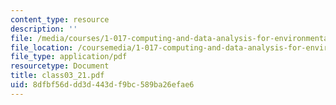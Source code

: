 ```yaml
---
content_type: resource
description: ''
file: /media/courses/1-017-computing-and-data-analysis-for-environmental-applications-fall-2003/8dfbf56ddd3d443df9bc589ba26efae6_class03_21.pdf
file_location: /coursemedia/1-017-computing-and-data-analysis-for-environmental-applications-fall-2003/8dfbf56ddd3d443df9bc589ba26efae6_class03_21.pdf
file_type: application/pdf
resourcetype: Document
title: class03_21.pdf
uid: 8dfbf56d-dd3d-443d-f9bc-589ba26efae6
---
```

